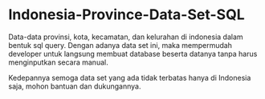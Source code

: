 # Indonesia-Province-Data-Set-SQL
Data-data provinsi, kota, kecamatan, dan kelurahan di indonesia dalam bentuk sql query. Dengan adanya data set ini, maka mempermudah developer untuk langsung membuat database beserta datanya tanpa harus menginputkan secara manual.

Kedepannya semoga data set yang ada tidak terbatas hanya di Indonesia saja, mohon bantuan dan dukungannya.

